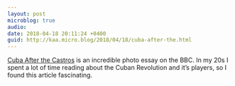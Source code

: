 ```yaml
---
layout: post
microblog: true
audio: 
date: 2018-04-18 20:11:24 +0400
guid: http://kaa.micro.blog/2018/04/18/cuba-after-the.html
---
```

[Cuba After the Castros](http://www.bbc.co.uk/news/resources/idt-sh/Cuba_after_the_Castros) is an incredible photo essay on the BBC. In my 20s I spent a lot of time reading about the Cuban Revolution and it’s players, so I found this article fascinating.
